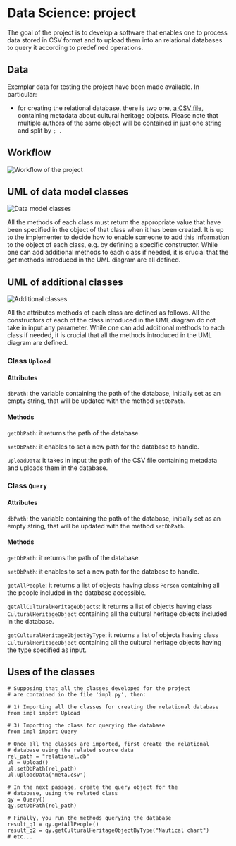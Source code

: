 # Data Science: project

The goal of the project is to develop a software that enables one to process data stored in CSV format and to upload them into an relational databases to query it according to predefined operations. 

## Data

Exemplar data for testing the project have been made available. In particular:

* for creating the relational database, there is two one, [a CSV file](meta.csv), containing metadata about cultural heritage objects. Please note that multiple authors of the same object will be contained in just one string and split by `; `.


## Workflow

![Workflow of the project](img/workflow.png)


## UML of data model classes

![Data model classes](datamodel-uml.png)

All the methods of each class must return the appropriate value that have been specified in the object of that class when it has been created. It is up to the implementer to decide how to enable someone to add this information to the object of each class, e.g. by defining a specific constructor. While one can add additional methods to each class if needed, it is crucial that the *get* methods introduced in the UML diagram are all defined.

## UML of additional classes

![Additional classes](classes-uml.png)

All the attributes methods of each class are defined as follows. All the constructors of each of the class introduced in the UML diagram do not take in input any parameter. While one can add additional methods to each class if needed, it is crucial that all the methods introduced in the UML diagram are defined.


### Class `Upload`

#### Attributes
`dbPath`: the variable containing the path of the database, initially set as an empty string, that will be updated with the method `setDbPath`.

#### Methods
`getDbPath`: it returns the path of the database.

`setDbPath`: it enables to set a new path for the database to handle.

`uploadData`: it takes in input the path of the CSV file containing metadata and uploads them in the database.


### Class `Query`

#### Attributes
`dbPath`: the variable containing the path of the database, initially set as an empty string, that will be updated with the method `setDbPath`.

#### Methods
`getDbPath`: it returns the path of the database.

`setDbPath`: it enables to set a new path for the database to handle.

`getAllPeople`: it returns a list of objects having class `Person` containing all the people included in the database accessible.

`getAllCulturalHeritageObjects`: it returns a list of objects having class `CulturalHeritageObject` containing all the cultural heritage objects included in the database.

`getCulturalHeritageObjectByType`: it returns a list of objects having class `CulturalHeritageObject` containing all the cultural heritage objects having the type specified as input.



## Uses of the classes

```
# Supposing that all the classes developed for the project
# are contained in the file 'impl.py', then:

# 1) Importing all the classes for creating the relational database
from impl import Upload

# 3) Importing the class for querying the database
from impl import Query

# Once all the classes are imported, first create the relational
# database using the related source data
rel_path = "relational.db"
ul = Upload()
ul.setDbPath(rel_path)
ul.uploadData("meta.csv")

# In the next passage, create the query object for the
# database, using the related class
qy = Query()
qy.setDbPath(rel_path)

# Finally, you run the methods querying the database
result_q1 = qy.getAllPeople()
result_q2 = qy.getCulturalHeritageObjectByType("Nautical chart")
# etc...
```